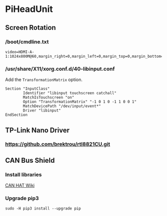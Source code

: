 # PiHeadUnit

## Screen Rotation

### /boot/cmdline.txt

```
video=HDMI-A-1:1024x800M@60,margin_right=0,margin_left=0,margin_top=0,margin_bottom=0,rotate=180
```

### /usr/share/X11/xorg.conf.d/40-libinput.conf

Add the `TransformationMatrix` option.
```
Section "InputClass"
        Identifier "libinput touchscreen catchall"
        MatchIsTouchscreen "on"
        Option "TransformationMatrix" "-1 0 1 0 -1 1 0 0 1" 
        MatchDevicePath "/dev/input/event*"
        Driver "libinput"
EndSection
```

## TP-Link Nano Driver

### https://github.com/brektrou/rtl8821CU.git

## CAN Bus Shield

### Install libraries

[CAN HAT Wiki](https://www.waveshare.com/wiki/2-CH_CAN_HAT)

### Upgrade pip3

```
sudo -H pip3 install --upgrade pip
```



